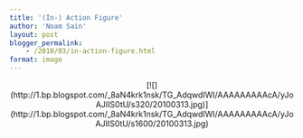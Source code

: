 ```yaml
---
title: '(In-) Action Figure'
author: 'Noam Sain'
layout: post
blogger_permalink:
    - /2010/03/in-action-figure.html
format: image
---
```


<div style="clear: both; text-align: center;">[![](http://1.bp.blogspot.com/_8aN4krk1nsk/TG_AdqwdIWI/AAAAAAAAAcA/yJoAJIIS0tU/s320/20100313.jpg)](http://1.bp.blogspot.com/_8aN4krk1nsk/TG_AdqwdIWI/AAAAAAAAAcA/yJoAJIIS0tU/s1600/20100313.jpg)</div>